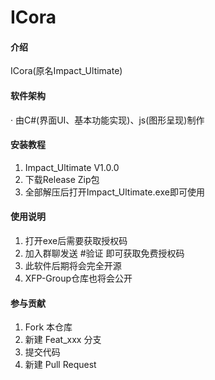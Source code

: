 # ICora

#### 介绍
ICora(原名Impact_Ultimate)

#### 软件架构

·   由C#(界面UI、基本功能实现)、js(图形呈现)制作

#### 安装教程

1.  Impact_Ultimate V1.0.0
2.  下载Release Zip包
3.  全部解压后打开Impact_Ultimate.exe即可使用

#### 使用说明

1.  打开exe后需要获取授权码
2.  加入群聊发送 #验证 即可获取免费授权码
3.  此软件后期将会完全开源
4.  XFP-Group仓库也将会公开

#### 参与贡献

1.  Fork 本仓库
2.  新建 Feat_xxx 分支
3.  提交代码
4.  新建 Pull Request
